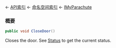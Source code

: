 ← [API索引](Api-Index) ← [命名空间索引](Namespace-Index) ← [IMyParachute](SpaceEngineers.Game.ModAPI.Ingame.IMyParachute)

### 概要

```csharp
public void CloseDoor()
```

Closes the door. See [Status](SpaceEngineers.Game.ModAPI.Ingame.IMyParachute.Status) to get the current status.

